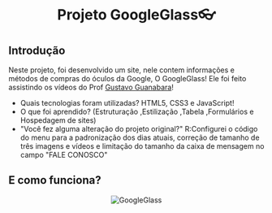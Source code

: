 <h1 align="center">Projeto GoogleGlass👓</h1>

<h2>Introdução</h2>

Neste projeto, foi desenvolvido um site, nele contem informações e métodos de compras do óculos da Google, O GoogleGlass! Ele foi feito assistindo os vídeos do Prof [Gustavo Guanabara](https://www.youtube.com/watch?v=epDCjksKMok&list=PLHz_AreHm4dlAnJ_jJtV29RFxnPHDuk9o&ab_channel=CursoemV%C3%ADdeo)! 

- Quais tecnologias foram utilizadas? HTML5, CSS3 e JavaScript!
- O que foi aprendido? (Estruturação ,Estilização ,Tabela ,Formulários e Hospedagem de sites)
- "Você fez alguma alteração do projeto original?" R:Configurei o código do menu para a padronização dos dias atuais, correção de tamanho de três imagens e vídeos e limitação do tamanho da caixa de mensagem no campo "FALE CONOSCO"

<h2>E como funciona?</h2>
<div align="center">
  
![GoogleGlass](https://user-images.githubusercontent.com/87393548/149581208-17fd05d3-ce28-4a49-a9f6-77a717816d78.gif)

</div>  
